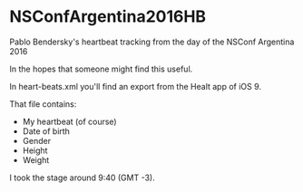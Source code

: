 # NSConfArgentina2016HB
Pablo Bendersky's heartbeat tracking from the day of the NSConf Argentina 2016

In the hopes that someone might find this useful.

In heart-beats.xml you'll find an export from the Healt app of iOS 9.

That file contains:
* My heartbeat (of course)
* Date of birth
* Gender
* Height
* Weight

I took the stage around 9:40 (GMT -3).
